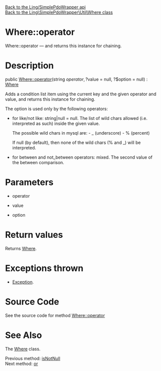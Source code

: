 [Back to the Ling/SimplePdoWrapper api](https://github.com/lingtalfi/SimplePdoWrapper/blob/master/doc/api/Ling/SimplePdoWrapper.md)<br>
[Back to the Ling\SimplePdoWrapper\Util\Where class](https://github.com/lingtalfi/SimplePdoWrapper/blob/master/doc/api/Ling/SimplePdoWrapper/Util/Where.md)


Where::operator
================



Where::operator — and returns this instance for chaining.




Description
================


public [Where::operator](https://github.com/lingtalfi/SimplePdoWrapper/blob/master/doc/api/Ling/SimplePdoWrapper/Util/Where/operator.md)(string $operator, ?$value = null, ?$option = null) : [Where](https://github.com/lingtalfi/SimplePdoWrapper/blob/master/doc/api/Ling/SimplePdoWrapper/Util/Where.md)




Adds a condition list item using the current key and the given operator and value,
and returns this instance for chaining.



The option is used only by the following operators:

- for like/not like: string|null = null.
     The list of wild chars allowed (i.e. interpreted as such) inside the given value.

     The possible wild chars in mysql are:
         - _ (underscore)
         - % (percent)

     If null (by default), then none of the wild chars (% and _) will be interpreted.


- for between and not_between operators: mixed.
     The second value of the between comparison.




Parameters
================


- operator

    

- value

    

- option

    


Return values
================

Returns [Where](https://github.com/lingtalfi/SimplePdoWrapper/blob/master/doc/api/Ling/SimplePdoWrapper/Util/Where.md).


Exceptions thrown
================

- [Exception](http://php.net/manual/en/class.exception.php).&nbsp;







Source Code
===========
See the source code for method [Where::operator](https://github.com/lingtalfi/SimplePdoWrapper/blob/master/Util/Where.php#L476-L490)


See Also
================

The [Where](https://github.com/lingtalfi/SimplePdoWrapper/blob/master/doc/api/Ling/SimplePdoWrapper/Util/Where.md) class.

Previous method: [isNotNull](https://github.com/lingtalfi/SimplePdoWrapper/blob/master/doc/api/Ling/SimplePdoWrapper/Util/Where/isNotNull.md)<br>Next method: [or](https://github.com/lingtalfi/SimplePdoWrapper/blob/master/doc/api/Ling/SimplePdoWrapper/Util/Where/or.md)<br>


